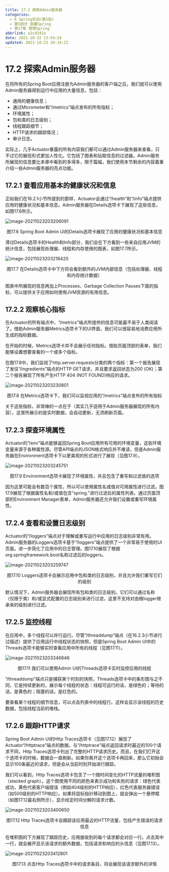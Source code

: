 ```yaml
---
title: 17.2 探索Admin服务器
categories: 
  - 6 Spring实战(第5版)
  - 第5部分 部署Spring
  - 第17章 管理Spring
abbrlink: a2cd341e
date: 2021-10-22 13:54:24
updated: 2021-10-23 20:34:22
---
```

# 17.2 探索Admin服务器
在将所有的Spring Boot应用注册为Admin服务器的客户端之后，我们就可以使用Admin服务器得到运行中应用的大量信息，包括：
- 通用的健康信息；
- 通过Micrometer和“/metrics”端点发布的所有指标；
- 环境属性；
- 包和类的日志级别；
- 线程跟踪细节；
- HTTP请求的跟踪情况；
- 审计日志。

实际上，几乎Actuator暴露的所有内容我们都可以通过Admin服务器来查看，只不过它的展现形式更加人性化。它包括了图表和钻取信息的过滤器。Admin服务所展现的信息要比本章中看到的多得多，限于篇幅，我们使用本节剩余的内容着重介绍一些Admin服务器的亮点功能。

## 17.2.1 查看应用基本的健康状况和信息
正如我们在16.2.1小节所提到的那样，Actuator会通过“/health”和“/info”端点提供应用的健康状况和基本信息。Admin服务器在Details选项卡下展现了这些信息，如图17.6所示。

![image-20211023203206091](https://raw.githubusercontent.com/lanlan2017/images/master/Blog/2021/10/20211023203206.png)

<center>图17.6 Spring Boot Admin UI的Details选项卡展现了应用的健康状况和基本信息</center>

滑过Details选项卡的Health和Info部分，我们会在下方看到一些来自应用JVM的统计信息，包括展现处理器、线程和内存使用的图表，如图17.7所示。

![image-20211023203218420](https://raw.githubusercontent.com/lanlan2017/images/master/Blog/2021/10/20211023203218.png)

<center>图17.7 在Details选项卡中下方将会看到额外的JVM内部信息（包括处理器、线程和内存统计数据）</center>

图表中所展现的信息再加上Processes、Garbage Collection Pauses下面的指标，可以提供关于应用如何使用JVM资源的有用信息。

## 17.2.2 观察核心指标
在Actuator的所有端点中，“/metrics”端点所提供的信息可能最不易于人类阅读了。借助Admin服务器Metrics选项卡下的UI界面，我们可以很容易地消费应用所生成的指标数据。

在开始的时候，Metrics选项卡并不会展示任何指标。借助页面顶部的表单，我们能够设置想要查看的一个或多个指标。

在图17.8中，我们监视了http.server.requests分类的两个指标：第一个报告展现了发往“/ingredients”端点的HTTP GET请求，并且要求返回状态为200 (OK)；第二个报告展现了所有产生HTTP 404 (NOT FOUND)响应的请求。

![image-20211023203230801](https://raw.githubusercontent.com/lanlan2017/images/master/Blog/2021/10/20211023203230.png)

<center>图17.8 在Metrics选项卡下，我们可以监视应用的“/metrics”端点发布的所有指标</center>

关于这些指标，非常棒的一点在于（其实几乎适用于Admin服务器展现的所有内容），这里所展示的是实时数据，会自动更新，无须刷新页面。

## 17.2.3 探查环境属性
Actuator的“/env”端点能够返回Spring Boot应用所有可用的环境变量，这些环境变量来源于各种属性源。尽管API端点的JSON格式响应并不难读，但是Admin服务器在Environment选项卡下以更美观的形式进行了展现（见图17.9）。

![image-20211023203245751](https://raw.githubusercontent.com/lanlan2017/images/master/Blog/2021/10/20211023203245.png)

<center>图17.9 Environment选项卡展现了环境属性，并且包含了重写和过滤值的选项</center>

因为这里可能会有数百个属性，所以可以使用属性名或值对可用属性进行过滤。图17.9展现了根据属性名和/或值包含“spring.”进行过滤后的属性列表。通过页面顶部的Environment Manager表单，Admin服务器还允许我们设置或重写环境属性。

## 17.2.4 查看和设置日志级别
Actuator的“/loggers”端点对于理解或重写运行中应用的日志级别非常有用。Admin服务器的Loggers选项卡基于“/loggers”端点提供了一个非常易于使用的UI页面，进一步简化了应用中的日志管理。图17.10展现了根据org.springframework.boot名称过滤后的loggers。

![image-20211023203259747](https://raw.githubusercontent.com/lanlan2017/images/master/Blog/2021/10/20211023203259.png)

<center>图17.10 Loggers选项卡会展示应用中包和类的日志级别，并且允许我们重写它们的级别</center>

默认情况下，Admin服务器会展现所有包和类的日志级别。它们可以通过名称（仅限于类）和/或显式配置的日志级别来进行过滤，这里不支持对由根logger继承来的级别进行过滤。

## 17.2.5 监控线程
在应用中，多个线程可以并行运行。尽管“/threaddump”端点（在16.2.3小节进行过描述）提供了应用运行中线程状态的快照，但是Spring Boot Admin UI中的Threads选项卡能够实时查看应用中所有的线程（见图17.11）。

![image-20211023203346646](https://raw.githubusercontent.com/lanlan2017/images/master/Blog/2021/10/20211023203346.png)

<center>图17.11 我们可以使用Admin UI的Threads选项卡实时监控应用的线程</center>

“/threaddump”端点只是捕获某个时刻的快照，Threads选项卡中的条形图与之不同，它是持续更新的，展示每个线程的状态：线程可运行的话，是绿色的；等待的话，是黄色的；阻塞的话，是红色的。

要查看某个线程的细节信息，可以点击列表中的线程行。这样会显示该线程的历史数据，包括线程当前的堆栈。

## 17.2.6 跟踪HTTP请求
Spring Boot Admin UI的Http Traces选项卡（见图17.12）展现了Actuator“/httptrace”端点的数据。与“/httptrace”端点返回请求时最近的100个请求不同，Http Traces选项卡列出了完整的HTTP请求历史。而且，在我们打开这个选项卡的时候，数据会一直刷新。如果你离开这个选项卡再回来，那么它初始会显示100条最近的请求，但是会从当前时刻开始进行跟踪。

我们可以看到，Http Traces选项卡包含了一个随时间变化的HTTP流量的堆积图（stacked graph）。这个图使用不同的颜色来表示成功和失败的请求：绿色代表成功，黄色代表客户端错误（例如404级别的HTTP响应），红色代表服务器错误（如500级别的HTTP响应）。如果将鼠标指针移动到图上，就会弹出一个悬停框（如图17.12最右侧所示），显示给定时间分解的请求计数。

![image-20211023203400650](https://raw.githubusercontent.com/lanlan2017/images/master/Blog/2021/10/20211023203400.png)

<center>图17.12 Http Traces选项卡会跟踪该应用最近的HTTP流量，包括产生错误的请求信息</center>

在堆积图的下方展现了跟踪历史，应用接收到的每个请求都会对应一行。点击其中一行，就会展开显示该请求的额外数据，包括请求和响应的头信息（见图17.13）。

![image-20211023203412801](https://raw.githubusercontent.com/lanlan2017/images/master/Blog/2021/10/20211023203412.png)

<center>图17.13 点击Http Traces选项卡中的请求条目，将会展现该请求额外的详情</center>
